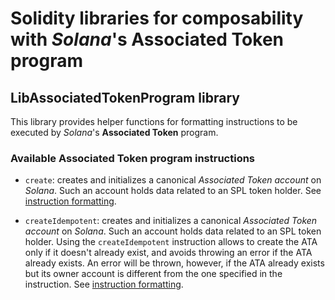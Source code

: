 # Solidity libraries for composability with _Solana_'s Associated Token program

## LibAssociatedTokenProgram library

This library provides helper functions for formatting instructions to be executed by _Solana_'s **Associated Token** 
program.

### Available Associated Token program instructions

- `create`: creates and initializes a canonical _Associated Token account_ on _Solana_. Such an account holds 
data related to an SPL token holder. See [instruction formatting](./LibAssociatedTokenProgram.sol#L101).

- `createIdempotent`: creates and initializes a canonical _Associated Token account_ on _Solana_. Such an account holds
  data related to an SPL token holder. Using the `createIdempotent` instruction allows to create the ATA only if it 
  doesn't already exist, and avoids throwing an error if the ATA already exists. An error will be thrown, however, if 
  the ATA already exists but its owner account is different from the one specified in the instruction. See 
  [instruction formatting](./LibAssociatedTokenProgram.sol#L143).